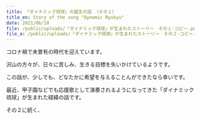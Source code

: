 ```yaml
---
title: 「ダイナミック琉球」の誕生の話 （その１）
title_en: Story of the song "Dynamic Ryukyu"
date: 2021/06/10
file: /public/uploads/「ダイナミック琉球」が生まれたストーリー　その１-コピー.pdf
file_a: /public/uploads/「ダイナミック琉球」が生まれたストーリー　その２-コピー.pdf
---
```

コロナ禍で未曽有の時代を迎えています。

沢山の方々が、日々に苦しみ、生きる目標を失いかけているようです。

この話が、少しでも、どなたかに希望を与えることんができたなら幸いです。

最近、甲子園などでも応援歌として演奏されるようになってきた「ダイナミック琉球」が生まれた経緯の話です。

その２に続く、